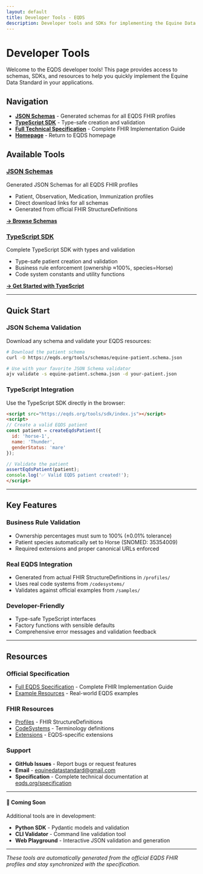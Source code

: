 ```yaml
---
layout: default
title: Developer Tools - EQDS
description: Developer tools and SDKs for implementing the Equine Data Standard
---
```


# Developer Tools

Welcome to the EQDS developer tools! This page provides access to schemas, SDKs, and resources to help you quickly implement the Equine Data Standard in your applications.


## Navigation

- [**JSON Schemas**](json-schemas) - Generated schemas for all EQDS FHIR profiles
- [**TypeScript SDK**](typescript-sdk) - Type-safe creation and validation
- [**Full Technical Specification**](specification) - Complete FHIR Implementation Guide
- [**Homepage**](index) - Return to EQDS homepage

## Available Tools

<div class="resource-cards">
  <div class="card">
    <h3><a href="json-schemas">JSON Schemas</a></h3>
    <p>Generated JSON Schemas for all EQDS FHIR profiles</p>
    <ul>
      <li>Patient, Observation, Medication, Immunization profiles</li>
      <li>Direct download links for all schemas</li>
      <li>Generated from official FHIR StructureDefinitions</li>
    </ul>
    <p><strong><a href="json-schemas">→ Browse Schemas</a></strong></p>
  </div>

  <div class="card">
    <h3><a href="typescript-sdk">TypeScript SDK</a></h3>
    <p>Complete TypeScript SDK with types and validation</p>
    <ul>
      <li>Type-safe patient creation and validation</li>
      <li>Business rule enforcement (ownership ≈100%, species=Horse)</li>
      <li>Code system constants and utility functions</li>
    </ul>
    <p><strong><a href="typescript-sdk">→ Get Started with TypeScript</a></strong></p>
  </div>
</div>

---

## Quick Start

### JSON Schema Validation

Download any schema and validate your EQDS resources:

```bash
# Download the patient schema
curl -O https://eqds.org/tools/schemas/equine-patient.schema.json

# Use with your favorite JSON Schema validator
ajv validate -s equine-patient.schema.json -d your-patient.json
```

### TypeScript Integration

Use the TypeScript SDK directly in the browser:

```html
<script src="https://eqds.org/tools/sdk/index.js"></script>
<script>
// Create a valid EQDS patient
const patient = createEqdsPatient({
  id: 'horse-1',
  name: 'Thunder',
  genderStatus: 'mare'
});

// Validate the patient
assertEqdsPatient(patient);
console.log('✅ Valid EQDS patient created!');
</script>
```

---

## Key Features

### **Business Rule Validation**
- Ownership percentages must sum to 100% (±0.01% tolerance)
- Patient species automatically set to Horse (SNOMED: 35354009)
- Required extensions and proper canonical URLs enforced

### **Real EQDS Integration**
- Generated from actual FHIR StructureDefinitions in `/profiles/`
- Uses real code systems from `/codesystems/`
- Validates against official examples from `/samples/`

### **Developer-Friendly**
- Type-safe TypeScript interfaces
- Factory functions with sensible defaults
- Comprehensive error messages and validation feedback

---

## Resources

### Official Specification
- [Full EQDS Specification](specification) - Complete FHIR Implementation Guide
- [Example Resources](samples/) - Real-world EQDS examples

### FHIR Resources  
- [Profiles](profiles/) - FHIR StructureDefinitions
- [CodeSystems](codesystems/) - Terminology definitions
- [Extensions](extensions/) - EQDS-specific extensions

### Support
- **GitHub Issues** - Report bugs or request features
- **Email** - equinedatastandard@gmail.com
- **Specification** - Complete technical documentation at [eqds.org/specification](specification)

---

<div class="alert">
  <h4>📢 Coming Soon</h4>
  <p>Additional tools are in development:</p>
  <ul>
    <li><strong>Python SDK</strong> - Pydantic models and validation</li>
    <li><strong>CLI Validator</strong> - Command line validation tool</li>
    <li><strong>Web Playground</strong> - Interactive JSON validation and generation</li>
  </ul>
</div>

---

*These tools are automatically generated from the official EQDS FHIR profiles and stay synchronized with the specification.*